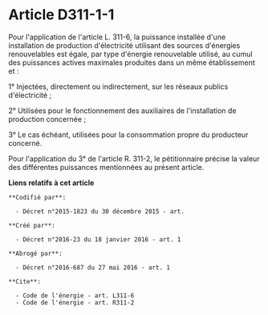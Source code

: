 # Article D311-1-1

Pour l'application de l'article L. 311-6, la puissance installée d'une installation de production d'électricité utilisant des
sources d'énergies renouvelables est égale, par type d'énergie renouvelable utilisé, au cumul des puissances actives
maximales produites dans un même établissement et : 

1° Injectées, directement ou indirectement, sur les réseaux publics d'électricité ; 

2° Utilisées pour le fonctionnement des auxiliaires de l'installation de production concernée ; 

3° Le cas échéant, utilisées pour la consommation propre du producteur concerné. 

Pour l'application du 3° de l'article R. 311-2, le pétitionnaire précise la valeur des différentes puissances mentionnées au
présent article.

**Liens relatifs à cet article**

	**Codifié par**:

	  - Décret n°2015-1823 du 30 décembre 2015 - art.

	**Créé par**:

	  - Décret n°2016-23 du 18 janvier 2016 - art. 1

	**Abrogé par**:

	  - Décret n°2016-687 du 27 mai 2016 - art. 1

	**Cite**:

	  - Code de l'énergie - art. L311-6
	  - Code de l'énergie - art. R311-2
